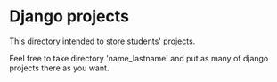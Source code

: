# Django projects

This directory intended to store students' projects.

Feel free to take directory 'name_lastname' and put as many of django projects there as you want.